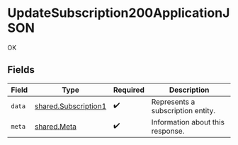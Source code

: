 # UpdateSubscription200ApplicationJSON

OK


## Fields

| Field                                                        | Type                                                         | Required                                                     | Description                                                  |
| ------------------------------------------------------------ | ------------------------------------------------------------ | ------------------------------------------------------------ | ------------------------------------------------------------ |
| `data`                                                       | [shared.Subscription1](../../models/shared/subscription1.md) | :heavy_check_mark:                                           | Represents a subscription entity.                            |
| `meta`                                                       | [shared.Meta](../../models/shared/meta.md)                   | :heavy_check_mark:                                           | Information about this response.                             |